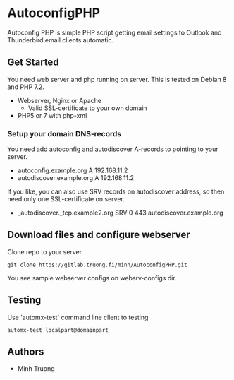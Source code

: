 # AutoconfigPHP

Autoconfig PHP is simple PHP script getting email settings to Outlook and Thunderbird email clients automatic. 

## Get Started

You need web server and php running on server. This is tested on Debian 8 and PHP 7.2.

* Webserver, Nginx or Apache
    * Valid SSL-certificate to your own domain
* PHP5 or 7 with php-xml

### Setup your domain DNS-records

You need add autoconfig and autodiscover A-records to pointing to your server.

* autoconfig.example.org A 192.168.11.2
* autodiscover.example.org A 192.168.11.2

If you like, you can also use SRV records on autodiscover address, so then need only one SSL-certificate on server.

* _autodiscover._tcp.example2.org SRV 0 443 autodiscover.example.org


## Download files and configure webserver

Clone repo to your server

```
git clone https://gitlab.truong.fi/minh/AutoconfigPHP.git
```

You see sample webserver configs on websrv-configs dir. 

## Testing

Use 'automx-test' command line client to testing

```
automx-test localpart@domainpart
```

## Authors

* Minh Truong